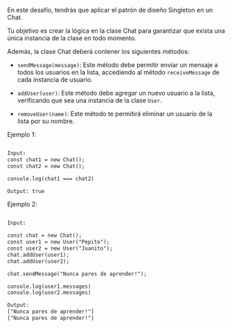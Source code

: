 En este desafío, tendrás que aplicar el patrón de diseño Singleton en un Chat.

Tu objetivo es crear la lógica en la clase Chat para garantizar que exista una única instancia de la clase en todo momento.

Además, la clase Chat deberá contener los siguientes métodos:

- `sendMessage(message)`: Este método debe permitir enviar un mensaje a todos los usuarios en la lista, accediendo al método `receiveMessage` de cada instancia de usuario.

- `addUser(user)`: Este método debe agregar un nuevo usuario a la lista, verificando que sea una instancia de la clase `User`.

- `removeUser(name)`: Este método te permitirá eliminar un usuario de la lista por su nombre.

Ejemplo 1:

```txt

Input:
const chat1 = new Chat();
const chat2 = new Chat();

console.log(chat1 === chat2)

Output: true

```

Ejemplo 2:

```txt

Input:

const chat = new Chat();
const user1 = new User("Pepito");
const user2 = new User("Juanito");
chat.addUser(user1);
chat.addUser(user2);

chat.sendMessage("Nunca pares de aprender!");

console.log(user1.messages)
console.log(user2.messages)

Output:
["Nunca pares de aprender!"]
["Nunca pares de aprender!"]

```
